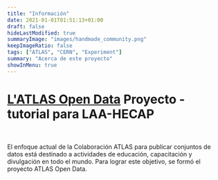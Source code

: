 ```yaml
---
title: "Información"
date: 2021-01-01T01:51:13+01:00
draft: false
hideLastModified: true
summaryImage: "images/handmade_community.png"
keepImageRatio: false
tags: ["ATLAS", "CERN", "Experiment"]
summary: "Acerca de este proyecto"
showInMenu: true
---
```

# **[L'ATLAS Open Data](http://opendata.atlas.cern)** Proyecto - tutorial para LAA-HECAP

&nbsp;

El enfoque actual de la Colaboración ATLAS para publicar conjuntos de datos está destinado a actividades de educación, capacitación y divulgación en todo el mundo. Para lograr este objetivo, se formó el proyecto ATLAS Open Data.
